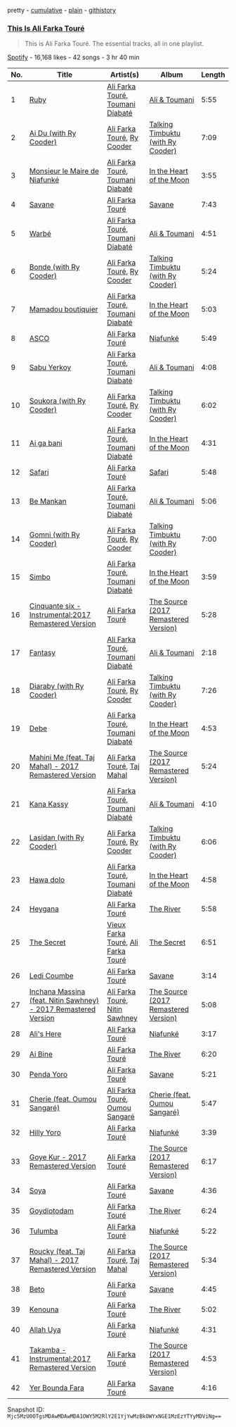 pretty - [cumulative](/playlists/cumulative/37i9dQZF1DZ06evO1Xa1Op.md) - [plain](/playlists/plain/37i9dQZF1DZ06evO1Xa1Op) - [githistory](https://github.githistory.xyz/mackorone/spotify-playlist-archive/blob/main/playlists/plain/37i9dQZF1DZ06evO1Xa1Op)

### [This Is Ali Farka Touré](https://open.spotify.com/playlist/37i9dQZF1DZ06evO1Xa1Op)

> This is Ali Farka Touré\. The essential tracks, all in one playlist.

[Spotify](https://open.spotify.com/user/spotify) - 16,168 likes - 42 songs - 3 hr 40 min

| No. | Title | Artist(s) | Album | Length |
|---|---|---|---|---|
| 1 | [Ruby](https://open.spotify.com/track/56K7H3Ipsce0Csn2v4u8kZ) | [Ali Farka Touré](https://open.spotify.com/artist/3mNygoyrEKLgo6sx0MzwOL), [Toumani Diabaté](https://open.spotify.com/artist/2nCACYdIndYchzX4bxLcTW) | [Ali & Toumani](https://open.spotify.com/album/14uhq1loNIOTT23aRo4oCi) | 5:55 |
| 2 | [Ai Du \(with Ry Cooder\)](https://open.spotify.com/track/3c6wivu78aLN7ZXp8UbpaI) | [Ali Farka Touré](https://open.spotify.com/artist/3mNygoyrEKLgo6sx0MzwOL), [Ry Cooder](https://open.spotify.com/artist/1CPwHx5lgVxv0rfcp7UXLx) | [Talking Timbuktu \(with Ry Cooder\)](https://open.spotify.com/album/2MSgPFGGgIn5EqLezjLpt9) | 7:09 |
| 3 | [Monsieur le Maire de Niafunké](https://open.spotify.com/track/00lcn90nnKszEEuVgO8VzK) | [Ali Farka Touré](https://open.spotify.com/artist/3mNygoyrEKLgo6sx0MzwOL), [Toumani Diabaté](https://open.spotify.com/artist/2nCACYdIndYchzX4bxLcTW) | [In the Heart of the Moon](https://open.spotify.com/album/1tSY0PB7uHvKhnEnjJQXLX) | 3:55 |
| 4 | [Savane](https://open.spotify.com/track/0Ya5bHuA3kyiePOhIQfQtW) | [Ali Farka Touré](https://open.spotify.com/artist/3mNygoyrEKLgo6sx0MzwOL) | [Savane](https://open.spotify.com/album/1lbT3JkVYPxbcDtebod6Ez) | 7:43 |
| 5 | [Warbé](https://open.spotify.com/track/3T5vxl7qadr3rh7YVV296S) | [Ali Farka Touré](https://open.spotify.com/artist/3mNygoyrEKLgo6sx0MzwOL), [Toumani Diabaté](https://open.spotify.com/artist/2nCACYdIndYchzX4bxLcTW) | [Ali & Toumani](https://open.spotify.com/album/14uhq1loNIOTT23aRo4oCi) | 4:51 |
| 6 | [Bonde \(with Ry Cooder\)](https://open.spotify.com/track/7L5FEYVfpIEGHJOv6gZ6EW) | [Ali Farka Touré](https://open.spotify.com/artist/3mNygoyrEKLgo6sx0MzwOL), [Ry Cooder](https://open.spotify.com/artist/1CPwHx5lgVxv0rfcp7UXLx) | [Talking Timbuktu \(with Ry Cooder\)](https://open.spotify.com/album/2MSgPFGGgIn5EqLezjLpt9) | 5:24 |
| 7 | [Mamadou boutiquier](https://open.spotify.com/track/4IaqsaM4hrXiSep5zQIVku) | [Ali Farka Touré](https://open.spotify.com/artist/3mNygoyrEKLgo6sx0MzwOL), [Toumani Diabaté](https://open.spotify.com/artist/2nCACYdIndYchzX4bxLcTW) | [In the Heart of the Moon](https://open.spotify.com/album/1tSY0PB7uHvKhnEnjJQXLX) | 5:03 |
| 8 | [ASCO](https://open.spotify.com/track/21blxUn7Ttcrj5iPpNz1DH) | [Ali Farka Touré](https://open.spotify.com/artist/3mNygoyrEKLgo6sx0MzwOL) | [Niafunké](https://open.spotify.com/album/5GfXFFsn4cYbsbFTmlGaDa) | 5:49 |
| 9 | [Sabu Yerkoy](https://open.spotify.com/track/5wUA6MSNGGORassu6tHnAJ) | [Ali Farka Touré](https://open.spotify.com/artist/3mNygoyrEKLgo6sx0MzwOL), [Toumani Diabaté](https://open.spotify.com/artist/2nCACYdIndYchzX4bxLcTW) | [Ali & Toumani](https://open.spotify.com/album/14uhq1loNIOTT23aRo4oCi) | 4:08 |
| 10 | [Soukora \(with Ry Cooder\)](https://open.spotify.com/track/0WON7ccM42foBwZikHsf7v) | [Ali Farka Touré](https://open.spotify.com/artist/3mNygoyrEKLgo6sx0MzwOL), [Ry Cooder](https://open.spotify.com/artist/1CPwHx5lgVxv0rfcp7UXLx) | [Talking Timbuktu \(with Ry Cooder\)](https://open.spotify.com/album/2MSgPFGGgIn5EqLezjLpt9) | 6:02 |
| 11 | [Ai ga bani](https://open.spotify.com/track/2VloJArbBxVBjVP6S98zw0) | [Ali Farka Touré](https://open.spotify.com/artist/3mNygoyrEKLgo6sx0MzwOL), [Toumani Diabaté](https://open.spotify.com/artist/2nCACYdIndYchzX4bxLcTW) | [In the Heart of the Moon](https://open.spotify.com/album/1tSY0PB7uHvKhnEnjJQXLX) | 4:31 |
| 12 | [Safari](https://open.spotify.com/track/5YuW3UCKDynB2gL9GTp7NS) | [Ali Farka Touré](https://open.spotify.com/artist/3mNygoyrEKLgo6sx0MzwOL) | [Safari](https://open.spotify.com/album/0LoxXyl0BZ2H4iJBvnzwvW) | 5:48 |
| 13 | [Be Mankan](https://open.spotify.com/track/7CA7jcMHe5pnXA7QQmgGBR) | [Ali Farka Touré](https://open.spotify.com/artist/3mNygoyrEKLgo6sx0MzwOL), [Toumani Diabaté](https://open.spotify.com/artist/2nCACYdIndYchzX4bxLcTW) | [Ali & Toumani](https://open.spotify.com/album/14uhq1loNIOTT23aRo4oCi) | 5:06 |
| 14 | [Gomni \(with Ry Cooder\)](https://open.spotify.com/track/4ezXKef6PFAaunWQ0IFyyq) | [Ali Farka Touré](https://open.spotify.com/artist/3mNygoyrEKLgo6sx0MzwOL), [Ry Cooder](https://open.spotify.com/artist/1CPwHx5lgVxv0rfcp7UXLx) | [Talking Timbuktu \(with Ry Cooder\)](https://open.spotify.com/album/2MSgPFGGgIn5EqLezjLpt9) | 7:00 |
| 15 | [Simbo](https://open.spotify.com/track/39M353KyEDfl468Bm69s3L) | [Ali Farka Touré](https://open.spotify.com/artist/3mNygoyrEKLgo6sx0MzwOL), [Toumani Diabaté](https://open.spotify.com/artist/2nCACYdIndYchzX4bxLcTW) | [In the Heart of the Moon](https://open.spotify.com/album/1tSY0PB7uHvKhnEnjJQXLX) | 3:59 |
| 16 | [Cinquante six \- Instrumental;2017 Remastered Version](https://open.spotify.com/track/0mfFiMRU8Xr79DL97XPv7O) | [Ali Farka Touré](https://open.spotify.com/artist/3mNygoyrEKLgo6sx0MzwOL) | [The Source \(2017 Remastered Version\)](https://open.spotify.com/album/1Q3cxh12wxlKuF6k4obzbj) | 5:28 |
| 17 | [Fantasy](https://open.spotify.com/track/10UumEsqkMv6fiihOM5Hg8) | [Ali Farka Touré](https://open.spotify.com/artist/3mNygoyrEKLgo6sx0MzwOL), [Toumani Diabaté](https://open.spotify.com/artist/2nCACYdIndYchzX4bxLcTW) | [Ali & Toumani](https://open.spotify.com/album/14uhq1loNIOTT23aRo4oCi) | 2:18 |
| 18 | [Diaraby \(with Ry Cooder\)](https://open.spotify.com/track/1WmRNq13XPvbmIRcZljM3D) | [Ali Farka Touré](https://open.spotify.com/artist/3mNygoyrEKLgo6sx0MzwOL), [Ry Cooder](https://open.spotify.com/artist/1CPwHx5lgVxv0rfcp7UXLx) | [Talking Timbuktu \(with Ry Cooder\)](https://open.spotify.com/album/2MSgPFGGgIn5EqLezjLpt9) | 7:26 |
| 19 | [Debe](https://open.spotify.com/track/3SYhGK2d8LAkhNCFtOfv0c) | [Ali Farka Touré](https://open.spotify.com/artist/3mNygoyrEKLgo6sx0MzwOL), [Toumani Diabaté](https://open.spotify.com/artist/2nCACYdIndYchzX4bxLcTW) | [In the Heart of the Moon](https://open.spotify.com/album/1tSY0PB7uHvKhnEnjJQXLX) | 4:53 |
| 20 | [Mahini Me \(feat\. Taj Mahal\) \- 2017 Remastered Version](https://open.spotify.com/track/1No6xpDnfTqDIpON5Zqnmd) | [Ali Farka Touré](https://open.spotify.com/artist/3mNygoyrEKLgo6sx0MzwOL), [Taj Mahal](https://open.spotify.com/artist/1aTDTChWWyiJH3SEnYrdVp) | [The Source \(2017 Remastered Version\)](https://open.spotify.com/album/1Q3cxh12wxlKuF6k4obzbj) | 5:24 |
| 21 | [Kana Kassy](https://open.spotify.com/track/7tcbDEhAJ3cAwsPazkQnpW) | [Ali Farka Touré](https://open.spotify.com/artist/3mNygoyrEKLgo6sx0MzwOL), [Toumani Diabaté](https://open.spotify.com/artist/2nCACYdIndYchzX4bxLcTW) | [Ali & Toumani](https://open.spotify.com/album/14uhq1loNIOTT23aRo4oCi) | 4:10 |
| 22 | [Lasidan \(with Ry Cooder\)](https://open.spotify.com/track/6Yq9dTtHeuMkvnfcEZZFex) | [Ali Farka Touré](https://open.spotify.com/artist/3mNygoyrEKLgo6sx0MzwOL), [Ry Cooder](https://open.spotify.com/artist/1CPwHx5lgVxv0rfcp7UXLx) | [Talking Timbuktu \(with Ry Cooder\)](https://open.spotify.com/album/2MSgPFGGgIn5EqLezjLpt9) | 6:06 |
| 23 | [Hawa dolo](https://open.spotify.com/track/5STlvzO9CX7G8xdk0oNVSi) | [Ali Farka Touré](https://open.spotify.com/artist/3mNygoyrEKLgo6sx0MzwOL), [Toumani Diabaté](https://open.spotify.com/artist/2nCACYdIndYchzX4bxLcTW) | [In the Heart of the Moon](https://open.spotify.com/album/1tSY0PB7uHvKhnEnjJQXLX) | 4:58 |
| 24 | [Heygana](https://open.spotify.com/track/3DtHJ8fImqihyFylpeqdqA) | [Ali Farka Touré](https://open.spotify.com/artist/3mNygoyrEKLgo6sx0MzwOL) | [The River](https://open.spotify.com/album/78Pv299m6S629pS6hPFOix) | 5:58 |
| 25 | [The Secret](https://open.spotify.com/track/362JdradEO0cX5N7qYhkRE) | [Vieux Farka Touré](https://open.spotify.com/artist/4PmxbsWP1u0TnvqcrIA9ze), [Ali Farka Touré](https://open.spotify.com/artist/3mNygoyrEKLgo6sx0MzwOL) | [The Secret](https://open.spotify.com/album/0gGinv1UJ9R4wAPhimSjWc) | 6:51 |
| 26 | [Ledi Coumbe](https://open.spotify.com/track/5Bxo3qKhyYk63E02M1wmYE) | [Ali Farka Touré](https://open.spotify.com/artist/3mNygoyrEKLgo6sx0MzwOL) | [Savane](https://open.spotify.com/album/1lbT3JkVYPxbcDtebod6Ez) | 3:14 |
| 27 | [Inchana Massina \(feat\. Nitin Sawhney\) \- 2017 Remastered Version](https://open.spotify.com/track/3wvU3SK6KD2m4y5eOEAGjR) | [Ali Farka Touré](https://open.spotify.com/artist/3mNygoyrEKLgo6sx0MzwOL), [Nitin Sawhney](https://open.spotify.com/artist/5NCKpzuowtihcIrIHFjKbJ) | [The Source \(2017 Remastered Version\)](https://open.spotify.com/album/1Q3cxh12wxlKuF6k4obzbj) | 5:08 |
| 28 | [Ali's Here](https://open.spotify.com/track/5lCQmJD3tz2UjCNCsjJM22) | [Ali Farka Touré](https://open.spotify.com/artist/3mNygoyrEKLgo6sx0MzwOL) | [Niafunké](https://open.spotify.com/album/5GfXFFsn4cYbsbFTmlGaDa) | 3:17 |
| 29 | [Ai Bine](https://open.spotify.com/track/4xkNHzlCNBkJrL0PlOLDRP) | [Ali Farka Touré](https://open.spotify.com/artist/3mNygoyrEKLgo6sx0MzwOL) | [The River](https://open.spotify.com/album/78Pv299m6S629pS6hPFOix) | 6:20 |
| 30 | [Penda Yoro](https://open.spotify.com/track/3r8tadrcfrmhmzZBrn78iz) | [Ali Farka Touré](https://open.spotify.com/artist/3mNygoyrEKLgo6sx0MzwOL) | [Savane](https://open.spotify.com/album/1lbT3JkVYPxbcDtebod6Ez) | 5:21 |
| 31 | [Cherie \(feat\. Oumou Sangaré\)](https://open.spotify.com/track/2CrbTDdZUASqSWBfpvCydn) | [Ali Farka Touré](https://open.spotify.com/artist/3mNygoyrEKLgo6sx0MzwOL), [Oumou Sangaré](https://open.spotify.com/artist/65CKKZilbcSKkAPC9a5Mvh) | [Cherie \(feat\. Oumou Sangaré\)](https://open.spotify.com/album/5Wwjx8vMkSFPNzxF7wZ35R) | 5:47 |
| 32 | [Hilly Yoro](https://open.spotify.com/track/3eeuqMWGPDgKVdH0WzEGzO) | [Ali Farka Touré](https://open.spotify.com/artist/3mNygoyrEKLgo6sx0MzwOL) | [Niafunké](https://open.spotify.com/album/5GfXFFsn4cYbsbFTmlGaDa) | 3:39 |
| 33 | [Goye Kur \- 2017 Remastered Version](https://open.spotify.com/track/5VkD522syW1UKAEMHPNhF2) | [Ali Farka Touré](https://open.spotify.com/artist/3mNygoyrEKLgo6sx0MzwOL) | [The Source \(2017 Remastered Version\)](https://open.spotify.com/album/1Q3cxh12wxlKuF6k4obzbj) | 6:17 |
| 34 | [Soya](https://open.spotify.com/track/0rRHVtJft0VMnKQSFV8uup) | [Ali Farka Touré](https://open.spotify.com/artist/3mNygoyrEKLgo6sx0MzwOL) | [Savane](https://open.spotify.com/album/1lbT3JkVYPxbcDtebod6Ez) | 4:36 |
| 35 | [Goydiotodam](https://open.spotify.com/track/2fqcpLdEA1wVrL3mGNQ32v) | [Ali Farka Touré](https://open.spotify.com/artist/3mNygoyrEKLgo6sx0MzwOL) | [The River](https://open.spotify.com/album/78Pv299m6S629pS6hPFOix) | 6:24 |
| 36 | [Tulumba](https://open.spotify.com/track/3dDuNtU56FIC8crdNgqDrJ) | [Ali Farka Touré](https://open.spotify.com/artist/3mNygoyrEKLgo6sx0MzwOL) | [Niafunké](https://open.spotify.com/album/5GfXFFsn4cYbsbFTmlGaDa) | 5:22 |
| 37 | [Roucky \(feat\. Taj Mahal\) \- 2017 Remastered Version](https://open.spotify.com/track/5VJpfs13Kfbc4Ti455wZ4e) | [Ali Farka Touré](https://open.spotify.com/artist/3mNygoyrEKLgo6sx0MzwOL), [Taj Mahal](https://open.spotify.com/artist/1aTDTChWWyiJH3SEnYrdVp) | [The Source \(2017 Remastered Version\)](https://open.spotify.com/album/1Q3cxh12wxlKuF6k4obzbj) | 5:34 |
| 38 | [Beto](https://open.spotify.com/track/3Jzc8txMyjGj0OQU1DsEl6) | [Ali Farka Touré](https://open.spotify.com/artist/3mNygoyrEKLgo6sx0MzwOL) | [Savane](https://open.spotify.com/album/1lbT3JkVYPxbcDtebod6Ez) | 4:45 |
| 39 | [Kenouna](https://open.spotify.com/track/3Ddx0d6CGil3D7AfvrwTV4) | [Ali Farka Touré](https://open.spotify.com/artist/3mNygoyrEKLgo6sx0MzwOL) | [The River](https://open.spotify.com/album/78Pv299m6S629pS6hPFOix) | 5:02 |
| 40 | [Allah Uya](https://open.spotify.com/track/5GhrRWZZez52XUAlZ3aHRE) | [Ali Farka Touré](https://open.spotify.com/artist/3mNygoyrEKLgo6sx0MzwOL) | [Niafunké](https://open.spotify.com/album/5GfXFFsn4cYbsbFTmlGaDa) | 4:31 |
| 41 | [Takamba \- Instrumental;2017 Remastered Version](https://open.spotify.com/track/6XbqbfuoZNMU7CREhL5JaO) | [Ali Farka Touré](https://open.spotify.com/artist/3mNygoyrEKLgo6sx0MzwOL) | [The Source \(2017 Remastered Version\)](https://open.spotify.com/album/1Q3cxh12wxlKuF6k4obzbj) | 4:53 |
| 42 | [Yer Bounda Fara](https://open.spotify.com/track/56diuxLa7MlePUpjTBRswc) | [Ali Farka Touré](https://open.spotify.com/artist/3mNygoyrEKLgo6sx0MzwOL) | [Savane](https://open.spotify.com/album/1lbT3JkVYPxbcDtebod6Ez) | 4:16 |

Snapshot ID: `Mjc5MzU0OTgsMDAwMDAwMDA1OWY5M2RlY2E1YjYwMzBkOWYxNGE1MzEzYTYyMDViNg==`

